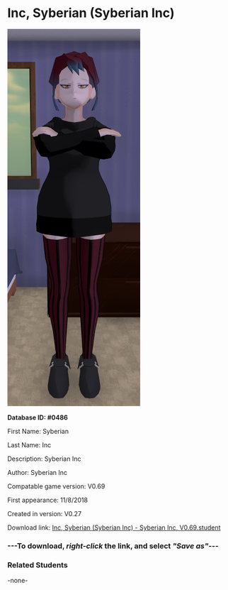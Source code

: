 # Inc, Syberian (Syberian Inc)

<img src="../../Files/Images/Inc, Syberian (Syberian Inc).png" title="Inc, Syberian (Syberian Inc) - Syberian Inc, V0.69">

**Database ID: #0486**

First Name: Syberian

Last Name: Inc

Description: Syberian Inc

Author: Syberian Inc

Compatable game version: V0.69

First appearance: 11/8/2018

Created in version: V0.27

Download link: <a href="https://raw.githubusercontent.com/Arbiter1223/Daigaku-Gurashi-Custom-Students/master/Files/Student%20Files/Inc%2C%20Syberian%20(Syberian%20Inc)%20-%20Syberian%20Inc%2C%20V0.69.student">Inc, Syberian (Syberian Inc) - Syberian Inc, V0.69.student</a>

### ---**To download, _right-click_ the link, and select _"Save as"_**---

### Related Students

-none-
